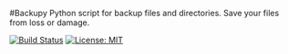 #Backupy
Python script for backup files and directories. Save your files from loss or damage.

[![Build Status](https://travis-ci.com/KonstantinPankratov/Backupy.svg?branch=master)](https://travis-ci.com/KonstantinPankratov/Backupy)
[![License: MIT](https://img.shields.io/badge/License-MIT-blue.svg)](https://github.com/KonstantinPankratov/Backupy/blob/master/LICENSE)
